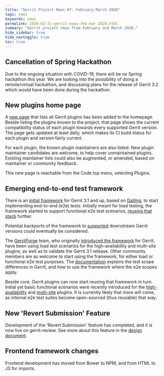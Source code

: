 ```yaml
---
title: "Gerrit Project News #7: February-March 2020"
tags: news
keywords: news
permalink: 2020-03-31-gerrit-news-feb-mar-2020.html
summary: "Gerrit project news from February and March 2020."
hide_sidebar: true
hide_navtoggle: true
toc: true
---
```


## Cancellation of Spring Hackathon

Due to the ongoing situation with COVID-19, there will be no Spring hackathon
this year. We are looking into the possibility of doing a remote/virtual
hackathon, and discussing plans for the release of Gerrit 3.2 which would have
been done during the hackathon.

## New plugins home page

A [new page](https://www.gerritcodereview.com/plugins.html) that lists all Gerrit plugins has been
added to the homepage. Beside listing the plugins known to the project, that page shows the current
compatibility status of each plugin towards every supported Gerrit version. The page gets updated
at least daily, which makes its CI build status for each plugin and version fairly current.

For each plugin, the known plugin maintainers are also listed. New plugin maintainer candidates are
welcome, to help cover unmaintained plugins. Existing maintainer lists could also be augmented, or
amended, based on maintainer or community feedback.

This new page is reachable from the Code top menu, selecting Plugins.

## Emerging end-to-end test framework

There is an [initial framework](https://gerrit-review.googlesource.com/Documentation/dev-e2e-tests.html)
for Gerrit 3.1 and up, based on [Gatling](https://gatling.io/), to start implementing end-to-end
(e2e) tests. Initially meant for load testing, the framework started to support functional e2e test
scenarios, [reusing that stack](https://gatling.io/load-testing-continuous-integration/) further.

Potential backports of the framework to
[supported](https://www.gerritcodereview.com/support.html#supported-versions) downstream Gerrit
versions could eventually be considered.

The [GerritForge](https://www.gerritforge.com) team, who originally
[introduced the framework](https://gitenterprise.me/2019/12/20/stress-your-gerrit-with-gatling/)
for Gerrit, have been using load test scenarios for the high-availability and multi-site plugins,
as well as to validate the Gerrit 3.1 release. Other community members are as welcome to start
using the framework, for either load or functional e2e test purposes. The
[documentation](https://gerrit-review.googlesource.com/Documentation/dev-e2e-tests.html) explains
the test scope differences in Gerrit, and how to use the framework where the e2e scopes apply.

Beside core, Gerrit plugins can now start reusing that framework in turn. Initial yet basic
functional scenarios were recently introduced for the
[high-availability](https://gerrit.googlesource.com/plugins/high-availability/) and
[multi-site](https://gerrit.googlesource.com/plugins/multi-site) plugins. It is currently likely
that more will come, as internal e2e test suites become open-sourced (thus reusable) that way.

## New 'Revert Submission' Feature

Development of the 'Revert Submission' feature has completed, and it is now live
on gerrit-review. See more about this feature in the
[design document](https://www.gerritcodereview.com/design-docs/revert-submit.html).

## Frontend framework changes

Frontend development has moved from Bower to NPM, and from HTML to JS for imports.

